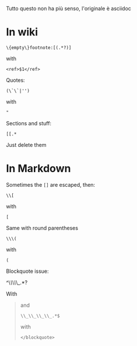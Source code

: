 Tutto questo non ha più senso, l'originale è asciidoc


# In wiki

    \{empty\}footnote:[(.*?)]

with

    <ref>$1</ref>

Quotes:

    (\`\`|'')

with

    "

Sections and stuff:

    [[.*

Just delete them

# In Markdown

Sometimes the `[]` are escaped, then:

    \\[

with

    [

Same with round parentheses

    \\\(

with

    (

Blockquote issue:

^\\_\\_\\_\\_\\_.*?

With

<blockquote>

and

    \\_\\_\\_\\_.*$

with

    </blockquote>
